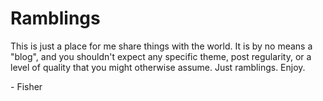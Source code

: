 # Ramblings

This is just a place for me share things with the world. It is by no means a "blog", and you shouldn't expect any specific theme, post regularity, or a level of quality that you might otherwise assume. Just ramblings. Enjoy.

\- Fisher
